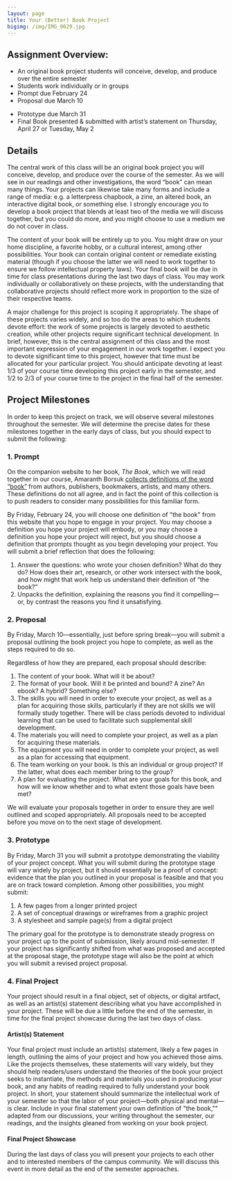 ```yaml
---
layout: page
title: Your (Better) Book Project
bigimg: /img/IMG_9629.jpg
---
```


## Assignment Overview:

+ An original book project students will conceive, develop, and produce over the entire semester
+ Students work individually or in groups
+ Prompt due February 24
+ Proposal due March 10
* Prototype due March 31
* Final Book presented & submitted with artist’s statement on Thursday, April 27 or Tuesday, May 2

## Details

The central work of this class will be an original book project you will conceive, develop, and produce over the course of the semester. As we will see in our readings and other investigations, the word “book” can mean many things. Your projects can likewise take many forms and include a range of media: e.g. a letterpress chapbook, a zine, an altered book, an interactive digital book, or something else. I strongly encourage you to develop a book project that blends at least two of the media we will discuss together, but you could do more, and you might choose to use a medium we do not cover in class.

The content of your book will be entirely up to you. You might draw on your home discipline, a favorite hobby, or a cultural interest, among other possibilities. Your book can contain original content or remediate existing material (though if you choose the latter we will need to work together to ensure we follow intellectual property laws). Your final book will be due in time for class presentations during the last two days of class. You may work individually or collaboratively on these projects, with the understanding that collaborative projects should reflect more work in proportion to the size of their respective teams.

A major challenge for this project is scoping it appropriately. The shape of these projects varies widely, and so too do the areas to which students devote effort: the work of some projects is largely devoted to aesthetic creation, while other projects require significant technical development. In brief, however, this is the central assignment of this class and the most important expression of your engagement in our work together. I expect you to devote significant time to this project, however that time must be allocated for your particular project. You should anticipate devoting at least 1/3 of your course time developing this project early in the semester, and 1/2 to 2/3 of your course time to the project in the final half of the semester.

## Project Milestones

In order to keep this project on track, we will observe several milestones throughout the semester. We will determine the precise dates for these milestones together in the early days of class, but you should expect to submit the following:

### 1. Prompt

On the companion website to her book, _The Book_, which we will read together in our course, Amaranth Borsuk [collects definitions of the word “book”](https://t-h-e-b-o-o-k.com/definitions/) from authors, publishers, bookmakers, artists, and many others. These definitions do not all agree, and in fact the point of this collection is to push readers to consider many possibilities for this familiar form.

By Friday, February 24, you will choose one definition of "the book" from this website that you hope to engage in your project. You may choose a definition you hope your project will embody, or you may choose a definition you hope your project will reject, but you should choose a definition that prompts thought as you begin developing your project. You will submit a brief reflection that does the following:

1. Answer the questions: who wrote your chosen definition? What do they do? How does their art, research, or other work intersect with the book, and how might that work help us understand their definition of “the book?”
2. Unpacks the definition, explaining the reasons you find it compelling—or, by contrast the reasons you find it unsatisfying.

### 2. Proposal

By Friday, March 10—essentially, just before spring break—you will submit a proposal outlining the book project you hope to complete, as well as the steps required to do so.

Regardless of how they are prepared, each proposal should describe:

1.  The content of your book. What will it be about?
2.  The format of your book. Will it be printed and bound? A zine? An ebook? A hybrid? Something else?
3.  The skills you will need in order to execute your project, as well as a plan for acquiring those skills, particularly if they are not skills we will formally study together. There will be class periods devoted to individual learning that can be used to facilitate such supplemental skill development.
4.  The materials you will need to complete your project, as well as a plan for acquiring these materials.
5.  The equipment you will need in order to complete your project, as well as a plan for accessing that equipment.
6.  The team working on your book. Is this an individual or group project? If the latter, what does each member bring to the group?
7.  A plan for evaluating the project. What are your goals for this book, and how will we know whether and to what extent those goals have been met?

We will evaluate your proposals together in order to ensure they are well outlined and scoped appropriately. All proposals need to be accepted before you move on to the next stage of development.

### 3. Prototype

By Friday, March 31 you will submit a prototype demonstrating the viability of your project concept. What you will submit during the prototype stage will vary widely by project, but it should essentially be a proof of concept: evidence that the plan you outlined in your proposal is feasible and that you are on track toward completion. Among other possibilities, you might submit:

1.  A few pages from a longer printed project
2.  A set of conceptual drawings or wireframes from a graphic project
3.  A stylesheet and sample page(s) from a digital project

The primary goal for the prototype is to demonstrate steady progress on your project up to the point of submission, likely around mid-semester. If your project has significantly shifted from what was proposed and accepted at the proposal stage, the prototype stage will also be the point at which you will submit a revised project proposal.

### 4. Final Project

Your project should result in a final object, set of objects, or digital artifact, as well as an artist(s) statement describing what you have accomplished in your project. These will be due a little before the end of the semester, in time for the final project showcase during the last two days of class.

#### Artist(s) Statement

Your final project must include an artist(s) statement, likely a few pages in length, outlining the aims of your project and how you achieved those aims. Like the projects themselves, these statements will vary widely, but they should help readers/users understand the theories of the book your project seeks to instantiate, the methods and materials you used in producing your book, and any habits of reading required to fully understand your book project. In short, your statement should summarize the intellectual work of your semester so that the labor of your project—both physical and mental—is clear. Include in your final statement your own definition of "the book,"" adapted from our discussions, your writing throughout the semester, our readings, and the insights gleaned from working on your book project. 

#### Final Project Showcase

During the last days of class you will present your projects to each other and to interested members of the campus community. We will discuss this event in more detail as the end of the semester approaches.